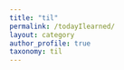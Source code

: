 ```yaml
---
title: "til"
permalink: /todayIlearned/
layout: category
author_profile: true
taxonomy: til
---
```

